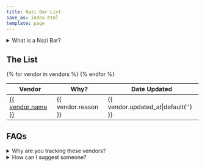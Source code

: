```yaml
---
title: Nazi Bar List
save_as: index.html
template: page
---
```


<details closed>
<summary>
What is a Nazi Bar?
</summary>
<p>A "Nazi bar" is a reference to a classic Twitter thread. This site tracks vendors and platforms that allow Nazi and fascist content to proliferate.</p>

<blockquote class="twitter-tweet" data-width="550" data-dnt="true">

<p>I was at a shitty crustpunk bar once getting an after-work beer. One of those shitholes where the bartenders clearly hate you. So the bartender and I were ignoring one another when someone sits next to me and he immediately says, "no. get out."</p>

<p>And the dude next to me says, "hey i'm not doing anything, i'm a paying customer." and the bartender reaches under the counter for a bat or something and says, "out. now." and the dude leaves, kind of yelling. And he was dressed in a punk uniform, I noticed</p>

<p>Anyway, I asked what that was about and the bartender was like, "you didn't see his vest but it was all nazi shit. Iron crosses and stuff. You get to recognize them."
</p>

<p>And i was like, ohok and he continues.
</p>

<p>"you have to nip it in the bud immediately. These guys come in and it's always a nice, polite one. And you serve them because you don't want to cause a scene. And then they become a regular and after awhile they bring a friend. And that dude is cool too.
</p>

<p>And then THEY bring friends and the friends bring friends and they stop being cool and then you realize, oh shit, this is a Nazi bar now. And it's too late because they're entrenched and if you try to kick them out, they cause a PROBLEM. So you have to shut them down.
</p>

<p>And i was like, 'oh damn.' and he said "yeah, you have to ignore their reasonable arguments because their end goal is to be terrible, awful people."
</p>
<p>And then he went back to ignoring me. But I haven't forgotten that at all.</p>
— Michael Tager (@IamRageSparkle) <a href="https://web.archive.org/web/20221221103518/https://twitter.com/IamRageSparkle/status/1280891537451343873?ref_src=twsrc%5Etfw">July 8, 2020</a></blockquote>
</details>

## The List

<table class="sortable">
<thead>
<tr><th>Vendor</th><th>Why?</th><th>Date Updated</th></tr>
</thead>
<tbody>
{% for vendor in vendors %}
<tr>
<td markdown="span"><a href="{{ vendor.url }}">{{ vendor.name }}</a></td>
<td>{{ vendor.reason }}</td>
<td>{{ vendor.updated_at|default('') }}</td>
</tr>
{% endfor %}
</tbody>
</table>

## FAQs

<details>
<summary>
Why are you tracking these vendors?
</summary>
<p>By highlighting vendors that tolerate Nazi and fascist content, we aim to inform consumers and encourage these platforms to take a stronger stance against hate.</p>
</details>

<details>
<summary>
How can I suggest someone?
</summary>
<p>I accept PRs at <a href="https://github.com/offbyone/nazibar-com">github.com/offbyone/nazibar-com</a>; add to `vendors.json` and I'll see if it makes sense to include.
</details>

